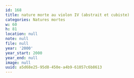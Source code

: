 ```yaml
---
id: 168
title: nature morte au violon IV (abstrait et cubiste)
categories: Natures mortes
w: 60
h: 81
location: null
note: null
file: null
year: '2000'
year_start: 2000
year_end: null
image: null
uuid: a5d68e25-95d8-450e-a4b9-61057c6b8613
---
```


